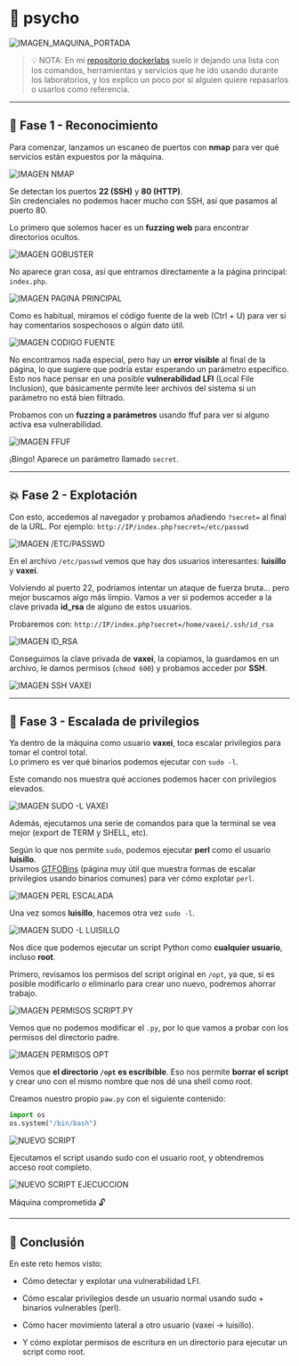 # 🧠 psycho

![IMAGEN_MAQUINA_PORTADA](./imagenes/portadaMaquina.png)
> 💡 NOTA:  En mi [repositorio dockerlabs](https://github.com/damcorbor/dockerlabs/tree/main/comandos)  suelo ir dejando una lista con los comandos, herramientas y servicios que he ido usando durante los laboratorios, y los explico un poco por si alguien quiere repasarlos o usarlos como referencia.
---

## 🔎 Fase 1 - Reconocimiento

Para comenzar, lanzamos un escaneo de puertos con **nmap** para ver qué servicios están expuestos por la máquina.

![IMAGEN NMAP](./imagenes/nmap.png)

Se detectan los puertos **22 (SSH)** y **80 (HTTP)**.  
Sin credenciales no podemos hacer mucho con SSH, así que pasamos al puerto 80.

Lo primero que solemos hacer es un **fuzzing web** para encontrar directorios ocultos.

![IMAGEN GOBUSTER](./imagenes/fuzzingWEB.png)

No aparece gran cosa, así que entramos directamente a la página principal: `index.php`.

![IMAGEN PAGINA PRINCIPAL](./imagenes/imagenPrincipal.png)

Como es habitual, miramos el código fuente de la web (Ctrl + U) para ver si hay comentarios sospechosos o algún dato útil.

![IMAGEN CODIGO FUENTE](./imagenes/codigo.png)

No encontramos nada especial, pero hay un **error visible** al final de la página, lo que sugiere que podría estar esperando un parámetro específico. Esto nos hace pensar en una posible **vulnerabilidad LFI** (Local File Inclusion), que básicamente permite leer archivos del sistema si un parámetro no está bien filtrado.

Probamos con un **fuzzing a parámetros** usando ffuf para ver si alguno activa esa vulnerabilidad.

![IMAGEN FFUF](./imagenes/ffuf.png)

¡Bingo! Aparece un parámetro llamado `secret`.

---

## 💥 Fase 2 - Explotación

Con esto, accedemos al navegador y probamos añadiendo `?secret=` al final de la URL. Por ejemplo:
``
http://IP/index.php?secret=/etc/passwd
``

![IMAGEN /ETC/PASSWD](./imagenes/LFI_funciona.png)

En el archivo `/etc/passwd` vemos que hay dos usuarios interesantes: **luisillo** y **vaxei**.

Volviendo al puerto 22, podríamos intentar un ataque de fuerza bruta... pero mejor buscamos algo más limpio. Vamos a ver si podemos acceder a la clave privada **id_rsa** de alguno de estos usuarios.

Probaremos con:
``
http://IP/index.php?secret=/home/vaxei/.ssh/id_rsa
``

![IMAGEN ID_RSA](./imagenes/id_rsa_vaxei.png)

Conseguimos la clave privada de **vaxei**, la copiamos, la guardamos en un archivo, le damos permisos (`chmod 600`) y probamos acceder por **SSH**.

![IMAGEN SSH VAXEI](./imagenes/ssh1.png)

---

## 🧗 Fase 3 - Escalada de privilegios

Ya dentro de la máquina como usuario **vaxei**, toca escalar privilegios para tomar el control total.  
Lo primero es ver qué binarios podemos ejecutar con `sudo -l`.

Este comando nos muestra qué acciones podemos hacer con privilegios elevados.

![IMAGEN SUDO -L VAXEI](./imagenes/sudo-l_vaxei.png)

Además, ejecutamos una serie de comandos para que la terminal se vea mejor (export de TERM y SHELL, etc).

Según lo que nos permite `sudo`, podemos ejecutar **perl** como el usuario **luisillo**.  
Usamos [GTFOBins](https://gtfobins.github.io/) (página muy útil que muestra formas de escalar privilegios usando binarios comunes) para ver cómo explotar `perl`.

![IMAGEN PERL ESCALADA](./imagenes/login_luisillo.png)

Una vez somos **luisillo**, hacemos otra vez `sudo -l`.

![IMAGEN SUDO -L LUISILLO](./imagenes/sudo-l_luisillo.png)

Nos dice que podemos ejecutar un script Python como **cualquier usuario**, incluso **root**.

Primero, revisamos los permisos del script original en `/opt`, ya que, si es posible modificarlo o eliminarlo para crear uno nuevo, podremos ahorrar trabajo.

![IMAGEN PERMISOS SCRIPT.PY](./imagenes/permisosScript.png)

Vemos que no podemos modificar el `.py`, por lo que vamos a probar con los permisos del directorio padre. 

![IMAGEN PERMISOS OPT](./imagenes/permisos-directorio.png)

Vemos que **el directorio `/opt` es escribible**. Eso nos permite **borrar el script** y crear uno con el mismo nombre que nos dé una shell como root.

Creamos nuestro propio `paw.py` con el siguiente contenido:

```python
import os
os.system("/bin/bash")
```
![NUEVO SCRIPT](./imagenes/nuevoScript.png)

Ejecutamos el script usando sudo con el usuario root, y obtendremos acceso root completo.

![NUEVO SCRIPT EJECUCCION](./imagenes/ejecuccion_script.png)

Máquina comprometida 🔓

---

## 🏁 Conclusión

En este reto hemos visto:
  
  - Cómo detectar y explotar una vulnerabilidad LFI.

  - Cómo escalar privilegios desde un usuario normal usando sudo + binarios vulnerables (perl).

  - Cómo hacer movimiento lateral a otro usuario (vaxei → luisillo).

  - Y cómo explotar permisos de escritura en un directorio para ejecutar un script como root.

